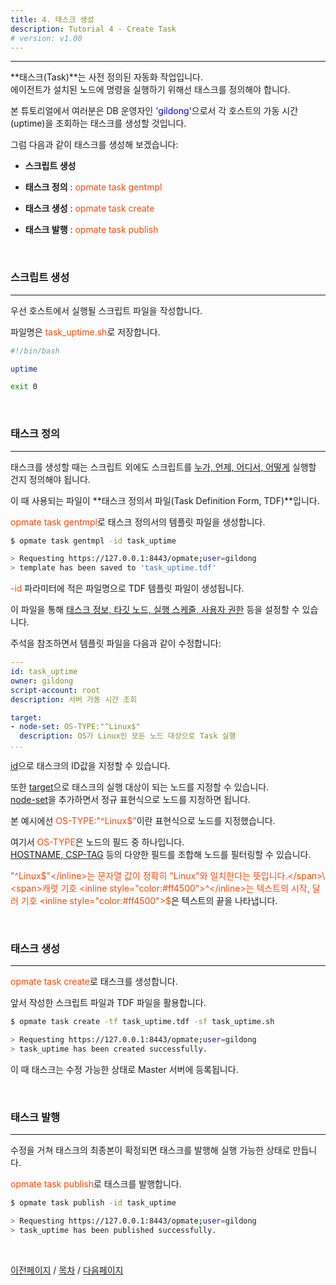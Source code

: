 ```yaml
---
title: 4. 태스크 생성
description: Tutorial 4 - Create Task
# version: v1.00
---
```



- - -

**태스크(Task)**는 사전 정의된 자동화 작업입니다.\
에이전트가 설치된 노드에 명령을 실행하기 위해선 태스크를 정의해야 합니다.

본 튜토리얼에서 여러분은 DB 운영자인 <span style="color:#0000FF">'gildong'</span>으로서 각 호스트의 가동 시간(uptime)을 조회하는 태스크를 생성할 것입니다.

그럼 다음과 같이 태스크를 생성해 보겠습니다:

- **스크립트 생성**

- **태스크 정의** : <inline style="color:#ff4500">opmate task gentmpl</inline>

- **태스크 생성** : <inline style="color:#ff4500">opmate task create</inline>

- **태스크 발행** : <inline style="color:#ff4500">opmate task publish</inline>

<br>


### 스크립트 생성
- - -

우선 호스트에서 실행될 스크립트 파일을 작성합니다.

<!-- 본 튜토리얼에서는 호스트의 가동 시간을 출력하는 간단한 명령을 실행해보겠습니다. -->

파일명은 <inline style="color:#ff4500">task_uptime.sh</inline>로 저장합니다.

```bash
#!/bin/bash

uptime

exit 0
```

<br>

### 태스크 정의
- - -

태스크를 생성할 때는 스크립트 외에도 스크립트를 <u>누가, 언제, 어디서, 어떻게</u> 실행할 건지 정의해야 됩니다. 

이 때 사용되는 파일이 **태스크 정의서 파일(Task Definition Form, TDF)**입니다.

<span><inline style="color:#ff4500">opmate task gentmpl</inline>로 태스크 정의서의 템플릿 파일을 생성합니다.</span> 

```bash
$ opmate task gentmpl -id task_uptime

> Requesting https://127.0.0.1:8443/opmate;user=gildong
> template has been saved to 'task_uptime.tdf'
```

<span><inline style="color:#ff4500">-id</inline> 파라미터에 적은 파일명으로 TDF 템플릿 파일이 생성됩니다.</span>

이 파일을 통해 <u>태스크 정보, 타깃 노드, 실행 스케줄, 사용자 권한</u> 등을 설정할 수 있습니다.

주석을 참조하면서 템플릿 파일을 다음과 같이 수정합니다:

```yaml
---
id: task_uptime
owner: gildong
script-account: root
description: 서버 가동 시간 조회

target:
- node-set: OS-TYPE:"^Linux$"
  description: OS가 Linux인 모든 노드 대상으로 Task 실행
...

```

<u>id</u>으로 태스크의 ID값을 지정할 수 있습니다.

또한 <u>target</u>으로 태스크의 실행 대상이 되는 노드를 지정할 수 있습니다.\
<u>node-set</u>을 추가하면서 정규 표현식으로 노드를 지정하면 됩니다.

<span>본 예시에선 <inline style="color:#ff4500">OS-TYPE:"^Linux$"</inline>이란 표현식으로 노드를 지정했습니다.</span>

<span>여기서 <inline style="color:#ff4500">OS-TYPE</inline>은 노드의 필드 중 하나입니다.</span>\
<span><u>HOSTNAME, CSP-TAG</u> 등의 다양한 필드를 조합해 노드를 필터링할 수 있습니다.</span>

<span><inline style="color:#ff4500">"^Linux$"</inline>는 문자열 값이 정확히 "Linux"와 일치한다는 뜻입니다.</span>\
<span>캐럿 기호 <inline style="color:#ff4500">^</inline>는 텍스트의 시작, 달러 기호 <inline style="color:#ff4500">$</inline>은 텍스트의 끝을 나타냅니다.</span>

<br>

### 태스크 생성
- - -

<span><inline style="color:#ff4500">opmate task create</inline>로 태스크를 생성합니다.</span>

앞서 작성한 스크립트 파일과 TDF 파일을 활용합니다.

```bash
$ opmate task create -tf task_uptime.tdf -sf task_uptime.sh

> Requesting https://127.0.0.1:8443/opmate;user=gildong
> task_uptime has been created successfully.
```

이 때 태스크는 수정 가능한 상태로 Master 서버에 등록됩니다.

<br>

### 태스크 발행
- - -

수정을 거쳐 태스크의 최종본이 확정되면 태스크를 발행해 실행 가능한 상태로 만듭니다.

<span><inline style="color:#ff4500">opmate task publish</inline>로 태스크를 발행합니다.</span>

```bash
$ opmate task publish -id task_uptime

> Requesting https://127.0.0.1:8443/opmate;user=gildong
> task_uptime has been published successfully.
```

<br>

[이전페이지](Tutorial3.md) / [목차](Tutorial.md) / [다음페이지](Tutorial5.md)
